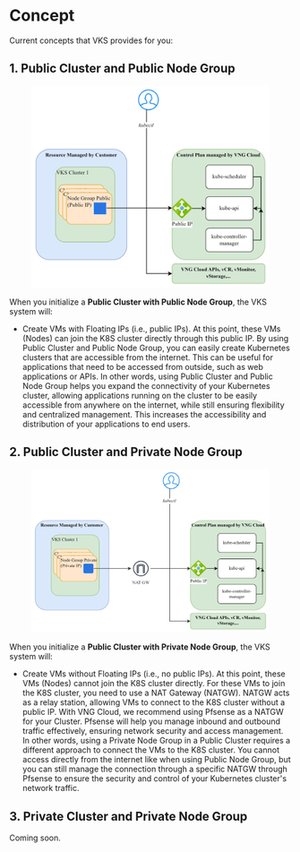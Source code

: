 # Concept

Current concepts that VKS provides for you:

## **1. Public Cluster and Public Node Group**

<figure><img src="../.gitbook/assets/image (1) (1) (1) (1) (1) (1) (1) (1) (1).png" alt=""><figcaption></figcaption></figure>

When you initialize a **Public Cluster with Public Node Group**, the VKS system will:

* Create VMs with Floating IPs (i.e., public IPs). At this point, these VMs (Nodes) can join the K8S cluster directly through this public IP. By using Public Cluster and Public Node Group, you can easily create Kubernetes clusters that are accessible from the internet. This can be useful for applications that need to be accessed from outside, such as web applications or APIs. In other words, using Public Cluster and Public Node Group helps you expand the connectivity of your Kubernetes cluster, allowing applications running on the cluster to be easily accessible from anywhere on the internet, while still ensuring flexibility and centralized management. This increases the accessibility and distribution of your applications to end users.

## **2. Public Cluster and Private Node Group**

<figure><img src="../.gitbook/assets/image (2) (1) (1) (1) (1) (1) (1).png" alt=""><figcaption></figcaption></figure>

When you initialize a **Public Cluster with Private Node Group**, the VKS system will:

* Create VMs without Floating IPs (i.e., no public IPs). At this point, these VMs (Nodes) cannot join the K8S cluster directly. For these VMs to join the K8S cluster, you need to use a NAT Gateway (NATGW). NATGW acts as a relay station, allowing VMs to connect to the K8S cluster without a public IP. With VNG Cloud, we recommend using Pfsense as a NATGW for your Cluster. Pfsense will help you manage inbound and outbound traffic effectively, ensuring network security and access management. In other words, using a Private Node Group in a Public Cluster requires a different approach to connect the VMs to the K8S cluster. You cannot access directly from the internet like when using Public Node Group, but you can still manage the connection through a specific NATGW through Pfsense to ensure the security and control of your Kubernetes cluster's network traffic.

## **3. Private Cluster and Private Node Group**

Coming soon.
